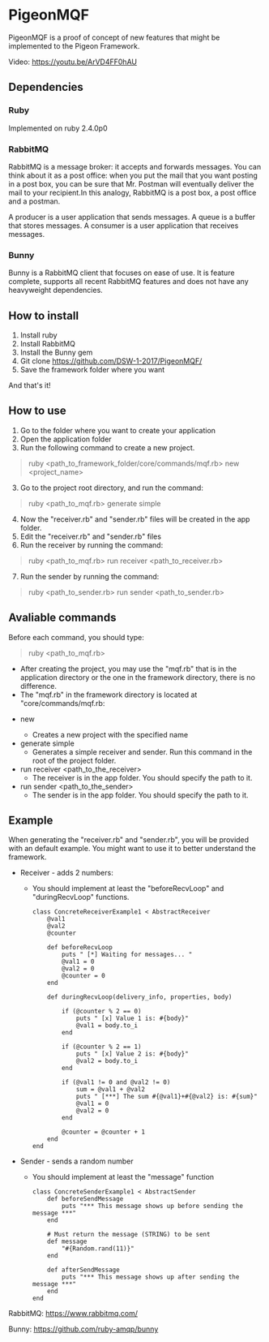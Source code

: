 # PigeonMQF

PigeonMQF is a proof of concept of new features that might be implemented to the Pigeon Framework.

Video: https://youtu.be/ArVD4FF0hAU

## Dependencies

### Ruby
Implemented on ruby 2.4.0p0

### RabbitMQ
RabbitMQ is a message broker: it accepts and forwards messages. You can think about it as a post office: when you put the mail that you want posting in a post box, you can be sure that Mr. Postman will eventually deliver the mail to your recipient.In this analogy, RabbitMQ is a post box, a post office and a postman.

A producer is a user application that sends messages. A queue is a buffer that stores messages. A consumer is a user application that receives messages.

### Bunny
Bunny is a RabbitMQ client that focuses on ease of use. It is feature complete, supports all recent RabbitMQ features and does not have any heavyweight dependencies.

## How to install
1. Install ruby
2. Install RabbitMQ
3. Install the Bunny gem
4. Git clone https://github.com/DSW-1-2017/PigeonMQF/
5. Save the framework folder where you want

And that's it!

## How to use

1. Go to the folder where you want to create your application
2. Open the application folder
2. Run the following command to create a new project.
  
  > ruby  <path_to_framework_folder/core/commands/mqf.rb>   new   <project_name>
3. Go to the project root directory, and run the command:
  
  > ruby <path_to_mqf.rb> generate simple
4. Now the "receiver.rb" and "sender.rb" files will be created in the app folder.
5. Edit the "receiver.rb" and "sender.rb" files
6. Run the receiver by running the command:
  
  > ruby <path_to_mqf.rb> run receiver <path_to_receiver.rb>
7. Run the sender by running the command:
  
  > ruby <path_to_sender.rb> run sender <path_to_sender.rb>


## Avaliable commands

Before each command, you should type:
  
  > ruby <path_to_mqf.rb>
  - After creating the project, you may use the "mqf.rb" that is in the application directory or the one in the framework directory, there is no difference.
  - The "mqf.rb" in the framework directory is located at "core/commands/mqf.rb:
  
* new <project name> 
  - Creates a new project with the specified name
* generate simple
  - Generates a simple receiver and sender. Run this command in the root of the project folder.
* run receiver <path_to_the_receiver>
  - The receiver is in the app folder. You should specify the path to it.
* run sender <path_to_the_sender>
  - The sender is in the app folder. You should specify the path to it.


## Example

When generating the "receiver.rb" and "sender.rb", you will be provided with an default example. You might want to use it to better understand the framework.

* Receiver - adds 2 numbers:
  - You should implement at least the "beforeRecvLoop" and "duringRecvLoop" functions.

	```
	class ConcreteReceiverExample1 < AbstractReceiver
		@val1
		@val2
		@counter

		def beforeRecvLoop
			puts " [*] Waiting for messages... "
			@val1 = 0
			@val2 = 0
			@counter = 0
		end

		def duringRecvLoop(delivery_info, properties, body)

			if (@counter % 2 == 0)
				puts " [x] Value 1 is: #{body}"
				@val1 = body.to_i
			end

			if (@counter % 2 == 1)
				puts " [x] Value 2 is: #{body}"
				@val2 = body.to_i
			end

			if (@val1 != 0 and @val2 != 0)
				sum = @val1 + @val2
				puts " [***] The sum #{@val1}+#{@val2} is: #{sum}"
				@val1 = 0
				@val2 = 0
			end

			@counter = @counter + 1
		end
	end
	```

* Sender - sends a random number
  - You should implement at least the "message" function
  
  	```
	class ConcreteSenderExample1 < AbstractSender
		def beforeSendMessage
			puts "*** This message shows up before sending the message ***"
		end

		# Must return the message (STRING) to be sent
		def message 
			"#{Random.rand(11)}"
		end

		def afterSendMessage
			puts "*** This message shows up after sending the message ***"
		end	
	end
	```

RabbitMQ: https://www.rabbitmq.com/

Bunny: https://github.com/ruby-amqp/bunny
